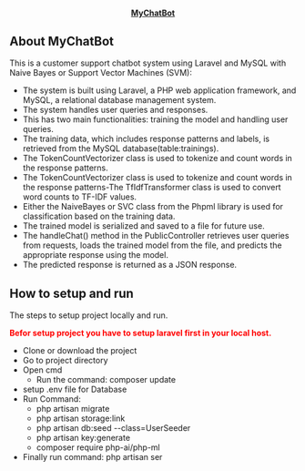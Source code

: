 <h4 align="center"><a href="https://laravel.com" target="_blank">MyChatBot</a></h4>

## About MyChatBot

This is a customer support chatbot system using Laravel and MySQL with Naive Bayes or Support Vector Machines (SVM):


<ul>
    <li>The system is built using Laravel, a PHP web application framework, and MySQL, a relational database management system.</li>
    <li>The system handles user queries and responses.</li>
    <li>This has two main functionalities: training the model and handling user queries.</li>
    <li>The training data, which includes response patterns and labels, is retrieved from the MySQL database(table:trainings).</li>
    <li>The TokenCountVectorizer class is used to tokenize and count words in the response patterns.</li>
    <li>The TokenCountVectorizer class is used to tokenize and count words in the response patterns-The TfIdfTransformer class is used to convert word counts to TF-IDF values.</li>
    <li>Either the NaiveBayes or SVC class from the Phpml library is used for classification based on the training data.</li>
    <li>The trained model is serialized and saved to a file for future use.</li>
    <li>The handleChat() method in the PublicController retrieves user queries from requests, loads the trained model from the file, and predicts the appropriate response using the model.</li>
    <li>The predicted response is returned as a JSON response.</li>
    
</ul>


## How to setup and run
The steps to setup project locally and run.
<div>
<b style="color:red">Befor setup project you have to setup laravel first in your local host.</b>
</div>
<ul>
    <li>Clone or download the project</li>
    <li>Go to project directory</li>
    <li>
        Open cmd
        <ul>
            <li>Run the command: composer update</li>
        </ul>
    </li>
    <li>setup .env file for Database</li>
    <li>Run Command:
        <ul>
            <li>php artisan migrate</li>
            <li>php artisan storage:link</li>
            <li>php artisan db:seed --class=UserSeeder</li>
            <li>php artisan key:generate</li>  
            <li>composer require php-ai/php-ml</li>
        </ul>
    </li>
    <li>Finally run command: php artisan ser</li>
</ul>
